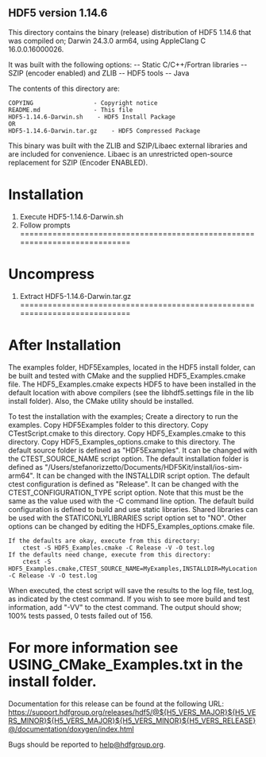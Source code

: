 HDF5 version 1.14.6
------------------------------------------------------------------------------

This directory contains the binary (release) distribution of
HDF5 1.14.6 that was compiled on;
    Darwin 24.3.0 arm64, using AppleClang C 16.0.0.16000026.

It was built with the following options:
    -- Static C/C++/Fortran libraries
    -- SZIP (encoder enabled) and ZLIB
    -- HDF5 tools
    -- Java 

The contents of this directory are:

    COPYING                 - Copyright notice
    README.md               - This file
    HDF5-1.14.6-Darwin.sh    - HDF5 Install Package
    OR
    HDF5-1.14.6-Darwin.tar.gz    - HDF5 Compressed Package

This binary was built with the ZLIB and SZIP/Libaec external libraries and are
included for convenience.  Libaec is an unrestricted open-source replacement for SZIP
(Encoder ENABLED).


Installation
===========================================================================
1. Execute HDF5-1.14.6-Darwin.sh
2. Follow prompts
===========================================================================

Uncompress
===========================================================================
1. Extract HDF5-1.14.6-Darwin.tar.gz
===========================================================================

After Installation
===========================================================================
The examples folder, HDF5Examples, located in the
HDF5 install folder, can be built and tested with CMake and the supplied
HDF5_Examples.cmake file. The HDF5_Examples.cmake expects HDF5 to have
been installed in the default location with above compilers (see the
libhdf5.settings file in the lib install folder). Also, the CMake
utility should be installed.

To test the installation with the examples;
    Create a directory to run the examples.
    Copy HDF5Examples folder to this directory.
    Copy CTestScript.cmake to this directory.
    Copy HDF5_Examples.cmake to this directory.
    Copy HDF5_Examples_options.cmake to this directory.
    The default source folder is defined as "HDF5Examples". It can be changed
        with the CTEST_SOURCE_NAME script option.
    The default installation folder is defined as "/Users/stefanorizzetto/Documents/HDF5Kit/install/ios-sim-arm64".
        It can be changed with the INSTALLDIR script option.
    The default ctest configuration is defined as "Release". It can be changed
        with the CTEST_CONFIGURATION_TYPE script option. Note that this must
        be the same as the value used with the -C command line option.
    The default build configuration is defined to build and use static libraries.
        Shared libraries can be used with the STATICONLYLIBRARIES script option set to "NO".
    Other options can be changed by editing the HDF5_Examples_options.cmake file.

    If the defaults are okay, execute from this directory:
        ctest -S HDF5_Examples.cmake -C Release -V -O test.log
    If the defaults need change, execute from this directory:
        ctest -S HDF5_Examples.cmake,CTEST_SOURCE_NAME=MyExamples,INSTALLDIR=MyLocation -C Release -V -O test.log

When executed, the ctest script will save the results to the log file, test.log, as
indicated by the ctest command. If you wish to see more build and test information,
add "-VV" to the ctest command. The output should show;
      100% tests passed, 0 tests failed out of 156.

For more information see USING_CMake_Examples.txt in the install folder.
===========================================================================

Documentation for this release can be found at the following URL:
    https://support.hdfgroup.org/releases/hdf5/@${H5_VERS_MAJOR}${H5_VERS_MINOR}${H5_VERS_MAJOR}${H5_VERS_MINOR}${H5_VERS_RELEASE}@/documentation/doxygen/index.html

Bugs should be reported to help@hdfgroup.org.
